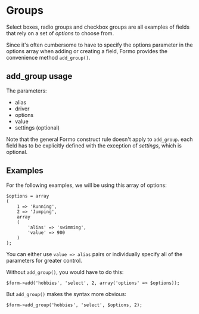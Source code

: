 Groups
======

Select boxes, radio groups and checkbox groups are all examples of fields that rely on a set of *options* to choose from.

Since it's often cumbersome to have to specify the options parameter in the options array when adding or creating a field, Formo provides the convenience method `add_group()`.

## add_group usage

The parameters:

* alias
* driver
* options
* value
* settings (optional)

Note that the general Formo construct rule doesn't apply to `add_group`. each field has to be explicitly defined with the exception of *settings*, which is optional.

## Examples

For the following examples, we will be using this array of options:

	$options = array
	(
		1 => 'Running',
		2 => 'Jumping',
		array
		(
			'alias' => 'swimming',
			'value'	=> 900
		)
	);
	
You can either use `value => alias` pairs or individually specify all of the parameters for greater control.

Without `add_group()`, you would have to do this:

	$form->add('hobbies', 'select', 2, array('options' => $options));
	
But `add_group()` makes the syntax more obvious:

	$form->add_group('hobbies', 'select', $options, 2);
